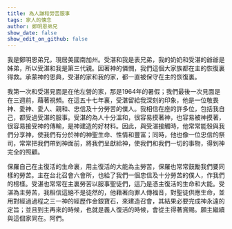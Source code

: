 ```yaml
---
title: 為人謙和勞苦服事
tags: 家人的懐念
author: 鄭明恩弟兄
show_date: false
show_edit_on_github: false
---
```


我是鄭明恩弟兄，現居美國南加州。受湛和我是表兄弟，我的奶奶和受湛的爺爺是姊弟，所以受湛和我是第三代親。因著神的憐憫，我們這個大家族都在主的恢復裏得救。承蒙神的恩典，受湛的家和我的家，都一直被保守在主的恢復裏。

我第一次和受湛見面是在他左營的家，那是1964年的暑假；我們最後一次見面是在三週前，藉著視頻。在這五十七年裏，受湛留給我深刻的印象，他是一位敬畏神、愛神、愛人、親和、忠信及十分勞苦的僕人。我相信在座的許多位，包括我自己，都受過受湛的服事。受湛的為人十分溫和，很容易摸著神，也容易被神摸著，很容易接受神的傳輸，是神建造的好材料。因此，與受湛接觸時，他常常能彀與我們分享神，使我們有分於神的神聖生命、性情和豐富；同時，他也像一位忠信的祭司，常常把我們帶到神面前，將我們呈獻給神，使我們和我們一切的事物，得到神完全的照顧。

保羅自己在主復活的生命裏，用主復活的大能為主勞苦，保羅也常常鼓勵我們要同樣的勞苦。主在台北召會六會所，也給了我們一個忠信及十分勞苦的僕人，作我們的榜樣。受湛也常常在主裏勞苦以服事聖徒們，這乃是憑主復活的生命和大能。受湛為主勞苦，我相信這絕不是徒然的，他藉著向罪人傳福音，對聖徒供應生命，並用對經過過程之三一神的經歷作金銀寶石，來建造召會，其結果必要完成神永遠的定旨；並且到主再來的時候，也就是義人復活的時候，會從主得著賞賜。願主繼續與這個家同在。阿們。
